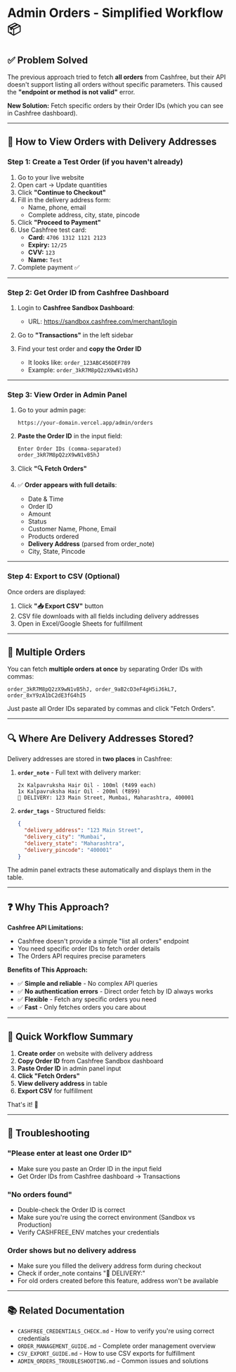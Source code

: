 # Admin Orders - Simplified Workflow 📦

## ✅ Problem Solved

The previous approach tried to fetch **all orders** from Cashfree, but their API doesn't support listing all orders without specific parameters. This caused the **"endpoint or method is not valid"** error.

**New Solution:** Fetch specific orders by their Order IDs (which you can see in Cashfree dashboard).

---

## 🎯 How to View Orders with Delivery Addresses

### Step 1: Create a Test Order (if you haven't already)

1. Go to your live website
2. Open cart → Update quantities
3. Click **"Continue to Checkout"**
4. Fill in the delivery address form:
   - Name, phone, email
   - Complete address, city, state, pincode
5. Click **"Proceed to Payment"**
6. Use Cashfree test card:
   - **Card:** `4706 1312 1121 2123`
   - **Expiry:** `12/25`
   - **CVV:** `123`
   - **Name:** `Test`
7. Complete payment ✅

---

### Step 2: Get Order ID from Cashfree Dashboard

1. Login to **Cashfree Sandbox Dashboard**:
   - URL: https://sandbox.cashfree.com/merchant/login
   
2. Go to **"Transactions"** in the left sidebar

3. Find your test order and **copy the Order ID**
   - It looks like: `order_123ABC456DEF789`
   - Example: `order_3kR7M8pQ2zX9wN1vB5hJ`

---

### Step 3: View Order in Admin Panel

1. Go to your admin page:
   ```
   https://your-domain.vercel.app/admin/orders
   ```

2. **Paste the Order ID** in the input field:
   ```
   Enter Order IDs (comma-separated)
   order_3kR7M8pQ2zX9wN1vB5hJ
   ```

3. Click **"🔍 Fetch Orders"**

4. ✅ **Order appears with full details**:
   - Date & Time
   - Order ID
   - Amount
   - Status
   - Customer Name, Phone, Email
   - Products ordered
   - **Delivery Address** (parsed from order_note)
   - City, State, Pincode

---

### Step 4: Export to CSV (Optional)

Once orders are displayed:

1. Click **"📥 Export CSV"** button
2. CSV file downloads with all fields including delivery addresses
3. Open in Excel/Google Sheets for fulfillment

---

## 📝 Multiple Orders

You can fetch **multiple orders at once** by separating Order IDs with commas:

```
order_3kR7M8pQ2zX9wN1vB5hJ, order_9aB2cD3eF4gH5iJ6kL7, order_8xY9zA1bC2dE3fG4hI5
```

Just paste all Order IDs separated by commas and click "Fetch Orders".

---

## 🔍 Where Are Delivery Addresses Stored?

Delivery addresses are stored in **two places** in Cashfree:

1. **`order_note`** - Full text with delivery marker:
   ```
   2x Kalpavruksha Hair Oil - 100ml (₹499 each)
   1x Kalpavruksha Hair Oil - 200ml (₹899)
   📍 DELIVERY: 123 Main Street, Mumbai, Maharashtra, 400001
   ```

2. **`order_tags`** - Structured fields:
   ```json
   {
     "delivery_address": "123 Main Street",
     "delivery_city": "Mumbai",
     "delivery_state": "Maharashtra",
     "delivery_pincode": "400001"
   }
   ```

The admin panel extracts these automatically and displays them in the table.

---

## ❓ Why This Approach?

**Cashfree API Limitations:**
- Cashfree doesn't provide a simple "list all orders" endpoint
- You need specific order IDs to fetch order details
- The Orders API requires precise parameters

**Benefits of This Approach:**
- ✅ **Simple and reliable** - No complex API queries
- ✅ **No authentication errors** - Direct order fetch by ID always works
- ✅ **Flexible** - Fetch any specific orders you need
- ✅ **Fast** - Only fetches orders you care about

---

## 🚀 Quick Workflow Summary

1. **Create order** on website with delivery address
2. **Copy Order ID** from Cashfree Sandbox dashboard
3. **Paste Order ID** in admin panel input
4. **Click "Fetch Orders"**
5. **View delivery address** in table
6. **Export CSV** for fulfillment

That's it! 🎉

---

## 🐛 Troubleshooting

### "Please enter at least one Order ID"
- Make sure you paste an Order ID in the input field
- Get Order IDs from Cashfree dashboard → Transactions

### "No orders found"
- Double-check the Order ID is correct
- Make sure you're using the correct environment (Sandbox vs Production)
- Verify CASHFREE_ENV matches your credentials

### Order shows but no delivery address
- Make sure you filled the delivery address form during checkout
- Check if order_note contains "📍 DELIVERY:"
- For old orders created before this feature, address won't be available

---

## 📚 Related Documentation

- `CASHFREE_CREDENTIALS_CHECK.md` - How to verify you're using correct credentials
- `ORDER_MANAGEMENT_GUIDE.md` - Complete order management overview
- `CSV_EXPORT_GUIDE.md` - How to use CSV exports for fulfillment
- `ADMIN_ORDERS_TROUBLESHOOTING.md` - Common issues and solutions

